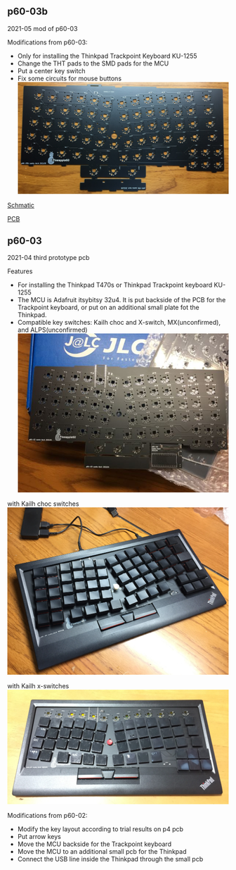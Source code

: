 ## p60-03b
2021-05 mod of p60-03

Modifications from p60-03:
- Only for installing the Thinkpad Trackpoint Keyboard KU-1255
- Change the THT pads to the SMD pads for the MCU
- Put a center key switch
- Fix some circuits for mouse buttons
![PCB](pcb_p60-03b.jpg)

[Schmatic](p60-03b_sch.pdf)

[PCB](p60-03b_pcb.pdf)


## p60-03
2021-04 third prototype pcb

Features
- For installing the Thinkpad T470s or Thinkpad Trackpoint keyboard KU-1255
- The MCU is Adafruit itsybitsy 32u4. It is put backside of the PCB for the Trackpoint keyboard, or put on an additional small plate fot the Thinkpad. 
- Compatible key switches: 
Kailh choc and X-switch, MX(unconfirmed), and ALPS(unconfirmed)
![PCB](pcb_p60-03.jpg)

with Kailh choc switches
![on Trackpoint keyboard](Trackpoint_keyboard_p60-03.jpg)

with Kailh x-switches
![on Trackpoint keyboard](Trackpoint_keyboard_p60-03_xswitch.jpg)


Modifications from p60-02:
- Modify the key layout according to trial results on p4 pcb 
- Put arrow keys
- Move the MCU backside for the Trackpoint keyboard
- Move the MCU to an additional small pcb for the Thinkpad
- Connect the USB line inside the Thinkpad through the small pcb

